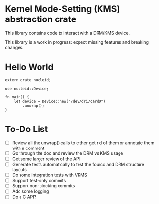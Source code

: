 # Kernel Mode-Setting (KMS) abstraction crate

This library contains code to interact with a DRM/KMS device.
 
This library is a work in progress: expect missing features and breaking changes.

# Hello World

```no_run
extern crate nucleid;

use nucleid::Device;
 
fn main() {
    let device = Device::new("/dev/dri/card0")
        .unwrap();
}
```

# To-Do List

 - [ ] Review all the unwrap() calls to either get rid of them or annotate them with a comment
 - [ ] Go through the doc and review the DRM vs KMS usage
 - [ ] Get some larger review of the API
 - [ ] Generate tests automatically to test the fourcc and DRM structure layouts
 - [ ] Do some integration tests with VKMS
 - [ ] Support test-only commits
 - [ ] Support non-blocking commits
 - [ ] Add some logging
 - [ ] Do a C API?